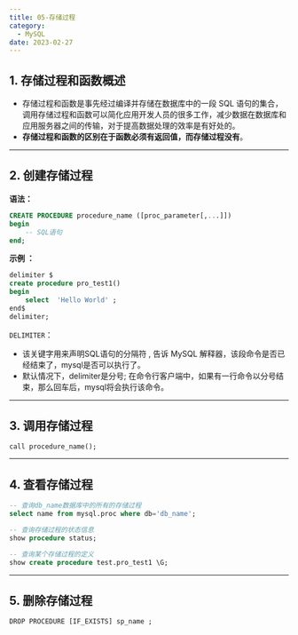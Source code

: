 ```yaml
---
title: 05-存储过程
category:
  - MySQL
date: 2023-02-27
---
```


<!-- more -->

## 1. 存储过程和函数概述

- 存储过程和函数是事先经过编译并存储在数据库中的一段 SQL 语句的集合，调用存储过程和函数可以简化应用开发人员的很多工作，减少数据在数据库和应用服务器之间的传输，对于提高数据处理的效率是有好处的。
- **存储过程和函数的区别在于函数必须有返回值，而存储过程没有**。

***

## 2. 创建存储过程

**语法：**

```sql
CREATE PROCEDURE procedure_name ([proc_parameter[,...]])
begin
    -- SQL语句
end;
```

**示例 ：**

```sql
delimiter $
create procedure pro_test1()
begin
    select  'Hello World' ;
end$
delimiter;
```

`DELIMITER`：

- 该关键字用来声明SQL语句的分隔符 , 告诉 MySQL 解释器，该段命令是否已经结束了，mysql是否可以执行了。
- 默认情况下，delimiter是分号; 在命令行客户端中，如果有一行命令以分号结束，那么回车后，mysql将会执行该命令。

***

## 3. 调用存储过程

```
call procedure_name();
```

***

## 4. 查看存储过程

```sql
-- 查询db_name数据库中的所有的存储过程
select name from mysql.proc where db='db_name';

-- 查询存储过程的状态信息
show procedure status;

-- 查询某个存储过程的定义
show create procedure test.pro_test1 \G;
```

***

## 5. 删除存储过程

```
DROP PROCEDURE [IF_EXISTS] sp_name ;
```





